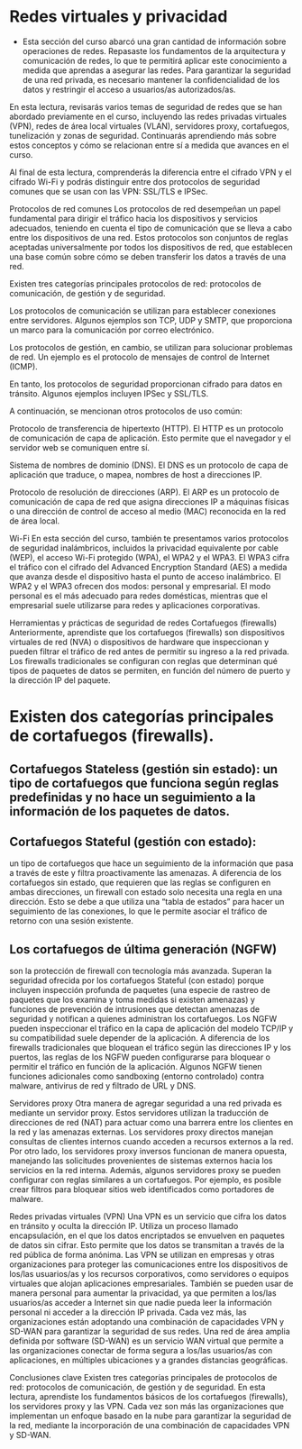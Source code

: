 # Redes virtuales y privacidad

- Esta sección del curso abarcó una gran cantidad de información sobre operaciones de redes. Repasaste los fundamentos de la arquitectura y comunicación de redes, lo que te permitirá aplicar este conocimiento a medida que aprendas a asegurar las redes. Para garantizar la seguridad de una red privada, es necesario mantener la confidencialidad de los datos y restringir el acceso a usuarios/as autorizados/as.

En esta lectura, revisarás varios temas de seguridad de redes que se han abordado previamente en el curso, incluyendo las redes privadas virtuales (VPN), redes de área local virtuales (VLAN), servidores proxy,  cortafuegos, tunelización y zonas de seguridad. Continuarás aprendiendo más sobre estos conceptos y cómo se relacionan entre sí a medida que avances en el curso.

Al final de esta lectura, comprenderás la diferencia entre el cifrado VPN y el cifrado Wi-Fi y podrás distinguir entre dos protocolos de seguridad comunes que se usan con las VPN: SSL/TLS e IPSec. 

Protocolos de red comunes 
Los protocolos de red desempeñan un papel fundamental para dirigir el tráfico hacia los dispositivos y servicios adecuados, teniendo en cuenta el tipo de comunicación que se lleva a cabo entre los dispositivos de una red. Estos protocolos son conjuntos de reglas aceptadas universalmente por todos los dispositivos de red, que establecen una base común sobre cómo se deben transferir los datos a través de una red.

Existen tres categorías principales protocolos de red: protocolos de comunicación, de gestión y de seguridad. 

Los protocolos de comunicación se utilizan para establecer conexiones entre servidores. Algunos ejemplos son TCP, UDP y SMTP, que proporciona un marco para la comunicación por correo electrónico. 

Los protocolos de gestión, en cambio, se utilizan para solucionar problemas de red. Un ejemplo es el protocolo de mensajes de control de Internet (ICMP).

En tanto, los protocolos de seguridad proporcionan cifrado para datos en tránsito. Algunos ejemplos incluyen IPSec y SSL/TLS.

A continuación, se mencionan otros protocolos de uso común:

Protocolo de transferencia de hipertexto (HTTP). El HTTP es un protocolo de comunicación de capa de aplicación. Esto permite que el navegador y el servidor web se comuniquen entre sí. 

Sistema de nombres de dominio (DNS). El DNS es un protocolo de capa de aplicación que traduce, o mapea, nombres de host a direcciones IP.

Protocolo de resolución de direcciones (ARP). El ARP es un protocolo de comunicación de capa de red que asigna direcciones IP a máquinas físicas o una dirección de control de acceso al medio (MAC) reconocida en la red de área local.

Wi-Fi
En esta sección del curso, también te presentamos varios protocolos de seguridad inalámbricos, incluidos la privacidad equivalente por cable (WEP), el  acceso Wi-Fi protegido (WPA), el WPA2 y el WPA3. El WPA3 cifra el tráfico con el cifrado del Advanced Encryption Standard (AES) a medida que avanza desde el dispositivo hasta el punto de acceso inalámbrico. El WPA2 y el WPA3 ofrecen dos modos: personal y empresarial. El modo personal es el más adecuado para redes domésticas, mientras que el empresarial suele utilizarse para redes y aplicaciones corporativas.

Herramientas y prácticas de seguridad de redes 
Cortafuegos (firewalls) 
Anteriormente, aprendiste que los cortafuegos (firewalls) son dispositivos virtuales de red (NVA) o dispositivos de hardware que inspeccionan y pueden filtrar el tráfico de red antes de permitir su ingreso a la red privada. Los firewalls tradicionales se configuran con reglas que determinan qué tipos de paquetes de datos se permiten, en función del número de puerto y la dirección IP del paquete. 

# Existen dos categorías principales de cortafuegos (firewalls).

## Cortafuegos Stateless (gestión sin estado): un tipo de cortafuegos que funciona según reglas predefinidas y no hace un seguimiento a la información de los paquetes de datos.

## Cortafuegos Stateful (gestión con estado): 
un tipo de cortafuegos que hace un seguimiento de la información que pasa a través de este y filtra proactivamente las amenazas. A diferencia de los cortafuegos sin estado, que requieren que las reglas se configuren en ambas direcciones, un firewall con estado solo necesita una regla en una dirección. Esto se debe a que utiliza una “tabla de estados” para hacer un seguimiento de las conexiones, lo que le permite asociar el tráfico de retorno con una sesión existente. 

## Los cortafuegos de última generación (NGFW) 
son la protección de firewall con tecnología más avanzada. Superan la seguridad ofrecida por los cortafuegos Stateful (con estado) porque incluyen inspección profunda de paquetes (una especie de rastreo de paquetes que los examina y toma medidas si existen amenazas) y funciones de prevención de intrusiones que detectan amenazas de seguridad y notifican a quienes administran los cortafuegos. Los NGFW pueden inspeccionar el tráfico en la capa de aplicación del modelo TCP/IP y su compatibilidad suele depender de la aplicación. A diferencia de los firewalls tradicionales que bloquean el tráfico según las direcciones IP y los puertos, las reglas de los NGFW pueden configurarse para bloquear o permitir el tráfico en función de la aplicación. Algunos NGFW tienen funciones adicionales como sandboxing (entorno controlado) contra malware, antivirus de red y filtrado de URL y DNS. 

Servidores proxy
Otra manera de agregar seguridad a una red privada es mediante un servidor proxy. Estos servidores utilizan la traducción de direcciones de red (NAT) para actuar como una barrera entre los clientes en la red y las amenazas externas. Los servidores proxy directos manejan consultas de clientes internos cuando acceden a recursos externos a la red. Por otro lado, los servidores proxy inversos funcionan de manera opuesta, manejando las solicitudes provenientes de sistemas externos hacia los servicios en la red interna. Además, algunos servidores proxy se pueden configurar con reglas similares a un cortafuegos. Por ejemplo, es posible crear filtros para bloquear sitios web identificados como portadores de malware.

Redes privadas virtuales (VPN)
Una VPN es un servicio que cifra los datos en tránsito y oculta la dirección IP. Utiliza un proceso llamado encapsulación, en el que los datos encriptados se envuelven en paquetes de datos sin cifrar. Esto permite que los datos se transmitan a través de la red pública de forma anónima. Las VPN se utilizan en empresas y otras organizaciones para proteger las comunicaciones entre los dispositivos de los/las usuarios/as y los recursos corporativos, como servidores o equipos virtuales que alojan aplicaciones empresariales. También se pueden usar de manera personal para aumentar la privacidad, ya que permiten a los/las usuarios/as acceder a Internet sin que nadie pueda leer la información personal ni acceder a la dirección IP privada. Cada vez más, las organizaciones están adoptando una combinación de capacidades VPN y SD-WAN para garantizar la seguridad de sus redes. Una red de área amplia definida por software (SD-WAN) es un servicio WAN virtual que permite a las organizaciones conectar de forma segura a los/las usuarios/as con aplicaciones, en múltiples ubicaciones y a grandes distancias geográficas. 

Conclusiones clave
Existen tres categorías principales de protocolos de red: protocolos de comunicación, de gestión y de seguridad. En esta lectura, aprendiste los fundamentos básicos de los cortafuegos (firewalls), los servidores proxy y las VPN. Cada vez son más las organizaciones que implementan un enfoque basado en la nube para garantizar la seguridad de la red, mediante la incorporación de una combinación de capacidades VPN y SD-WAN. 